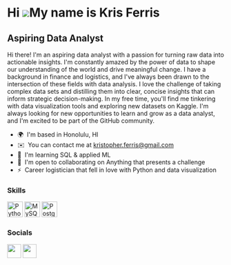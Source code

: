Hi ![](https://user-images.githubusercontent.com/18350557/176309783-0785949b-9127-417c-8b55-ab5a4333674e.gif)My name is Kris Ferris
===================================================================================================================================

Aspiring Data Analyst
----------------------

Hi there! I'm an aspiring data analyst with a passion for turning raw data into actionable insights. I'm constantly amazed by the power of data to shape our understanding of the world and drive meaningful change. I have a background in finance and logistics, and I've always been drawn to the intersection of these fields with data analysis. I love the challenge of taking complex data sets and distilling them into clear, concise insights that can inform strategic decision-making. In my free time, you'll find me tinkering with data visualization tools and exploring new datasets on Kaggle. I'm always looking for new opportunities to learn and grow as a data analyst, and I'm excited to be part of the GitHub community.

* 🌍  I'm based in Honolulu, HI
* ✉️  You can contact me at [kristopher.ferris@gmail.com](mailto:kristopher.ferris@gmail.com)
* 🧠  I'm learning SQL & applied ML
* 🤝  I'm open to collaborating on Anything that presents a challenge
* ⚡  Career logistician that fell in love with Python and data visualization

### Skills


<p align="left">
<a href="https://www.python.org/" target="_blank" rel="noreferrer"><img src="https://raw.githubusercontent.com/danielcranney/readme-generator/main/public/icons/skills/python-colored.svg" width="36" height="36" alt="Python" /></a>
<a href="https://www.mysql.com/" target="_blank" rel="noreferrer"><img src="https://raw.githubusercontent.com/danielcranney/readme-generator/main/public/icons/skills/mysql-colored.svg" width="36" height="36" alt="MySQL" /></a>
<a href="https://www.postgresql.org/" target="_blank" rel="noreferrer"><img src="https://raw.githubusercontent.com/danielcranney/readme-generator/main/public/icons/skills/postgresql-colored.svg" width="36" height="36" alt="PostgreSQL" /></a>
</p>


### Socials

<p align="left"> <a href="https://www.github.com/KrisFerris/git_kris" target="_blank" rel="noreferrer"><img src="https://raw.githubusercontent.com/danielcranney/readme-generator/main/public/icons/socials/github.svg" width="32" height="32" /></a> <a href="https://www.linkedin.com/in/kris-ferris-royce" target="_blank" rel="noreferrer"><img src="https://raw.githubusercontent.com/danielcranney/readme-generator/main/public/icons/socials/linkedin.svg" width="32" height="32" /></a></p>
